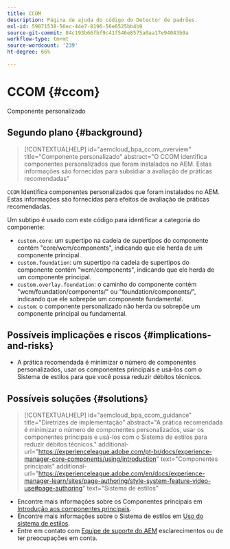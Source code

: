 ```yaml
---
title: CCOM
description: Página de ajuda do código do Detector de padrões.
exl-id: 59071538-56ec-44e7-8196-56e6525bb4b9
source-git-commit: 84c193b66fbf9c41f546e8575a0aa17e94043b9a
workflow-type: tm+mt
source-wordcount: '239'
ht-degree: 66%

---
```


# CCOM {#ccom}

Componente personalizado

## Segundo plano {#background}

>[!CONTEXTUALHELP]
>id="aemcloud_bpa_ccom_overview"
>title="Componente personalizado"
>abstract="O CCOM identifica componentes personalizados que foram instalados no AEM. Estas informações são fornecidas para subsidiar a avaliação de práticas recomendadas"

`CCOM` Identifica componentes personalizados que foram instalados no AEM. Estas informações são fornecidas para efeitos de avaliação de práticas recomendadas.

Um subtipo é usado com este código para identificar a categoria do componente:

* `custom.core`: um supertipo na cadeia de supertipos do componente contém &quot;core/wcm/components&quot;, indicando que ele herda de um componente principal.
* `custom.foundation`: um supertipo na cadeia de supertipos do componente contém &quot;wcm/components&quot;, indicando que ele herda de um componente principal.
* `custom.overlay.foundation`: o caminho do componente contém &quot;wcm/foundation/components/&quot; ou &quot;foundation/components/&quot;, indicando que ele sobrepõe um componente fundamental.
* `custom`: o componente personalizado não herda ou sobrepõe um componente principal ou fundamental.

## Possíveis implicações e riscos {#implications-and-risks}

* A prática recomendada é minimizar o número de componentes personalizados, usar os componentes principais e usá-los com o Sistema de estilos para que você possa reduzir débitos técnicos.

## Possíveis soluções {#solutions}

>[!CONTEXTUALHELP]
>id="aemcloud_bpa_ccom_guidance"
>title="Diretrizes de implementação"
>abstract="A prática recomendada é minimizar o número de componentes personalizados, usar os componentes principais e usá-los com o Sistema de estilos para reduzir débitos técnicos."
>additional-url="https://experienceleague.adobe.com/pt-br/docs/experience-manager-core-components/using/introduction" text="Componentes principais"
>additional-url="https://experienceleague.adobe.com/en/docs/experience-manager-learn/sites/page-authoring/style-system-feature-video-use#page-authoring" text="Sistema de estilos"

* Encontre mais informações sobre os Componentes principais em [Introdução aos componentes principais](https://experienceleague.adobe.com/pt-br/docs/experience-manager-core-components/using/introduction).
* Encontre mais informações sobre o Sistema de estilos em [Uso do sistema de estilos](https://experienceleague.adobe.com/en/docs/experience-manager-learn/sites/page-authoring/style-system-feature-video-use#page-authoring).
* Entre em contato com [Equipe de suporte do AEM](https://helpx.adobe.com/br/enterprise/using/support-for-experience-cloud.html) esclarecimentos ou de ter preocupações em conta.

